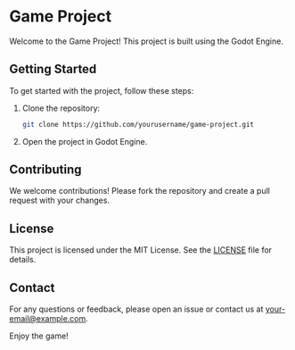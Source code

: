 # Game Project

Welcome to the Game Project! This project is built using the Godot Engine.

## Getting Started

To get started with the project, follow these steps:

1. Clone the repository:
    ```sh
    git clone https://github.com/yourusername/game-project.git
    ```
2. Open the project in Godot Engine.

## Contributing

We welcome contributions! Please fork the repository and create a pull request with your changes.

## License

This project is licensed under the MIT License. See the [LICENSE](LICENSE) file for details.

## Contact

For any questions or feedback, please open an issue or contact us at [your-email@example.com](mailto:your-email@example.com).

Enjoy the game!